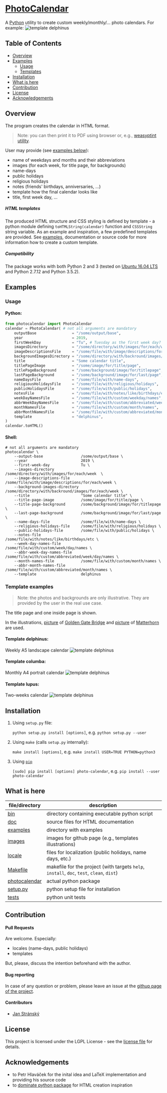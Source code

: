 # [PhotoCalendar](https://github.com/stranskyjan/photo-calendar)
A [Python](https://python.org) utility to create custom weekly/monthly/... photo calendars.
For example:
![template delphinus](images/delphinus.png)

## Table of Contents
- [Overview](#overview)
- [Examples](#examples)
	- [Usage](#usage)
	- [Templates](#template-examples)
- [Installation](#installation)
- [What is here](#what-is-here)
- [Contribution](#contribution)
- [License](#license)
- [Acknowledgements](#acknowledgements)

## Overview
The program creates the calendar in HTML format.
> Note: you can then print it to PDF using browser or, e.g., [weasyptint utility](https://weasyprint.org).

User may provide (see [examples below](#examples)):
- name of weekdays and months and their abbreviations
- images (for each week, for title page, for backgrounds)
- name-days
- public holidays
- religious holidays
- notes (friends' birthdays, anniversaries, ...)
- template how the final calendar looks like
- title, first week day, ...

##### HTML templates
The produced HTML structure and CSS styling is defined by template - a python module defining `toHTMLString(calendar)` function and `CSSString` string variable.
As an example and inspiration, a few predefined templates are provided.
See [examples](examples), documentation or source code for more information how to create a custom template.

##### Compatibility
The package works with both Python 2 and 3 (tested on [Ubuntu 16.04 LTS](https://www.ubuntu.com/) and Python 2.7.12 and Python 3.5.2).

## Examples

### Usage

#### Python:
```python
from photocalendar import PhotoCalendar
calendar = PhotoCalendar( # not all arguments are mandatory
	outputBase                = "/some/output/base",
	year                      = 2019,
	firstWeekDay              = "Tu", # Tuesday as the first week day? Well, why not...
	imagesDirectory           = "/some/directory/with/images/for/each/week",
	imageDescriptionsFile     = "/some/file/with/image/descriptions/for/each/week",
	backgroundImagesDirectory = "/some/directory/with/backround/images/for/each/week",
	title                     = "Some calendar title",
	titlePageImage            = "/some/image/for/title/page",
	titlePageBackground       = "/some/background/image/for/titlepage",
	lastPageBackground        = "/some/background/image/for/last/page",
	nameDaysFile              = "/some/file/with/name-days",
	religiousHolidaysFile     = "/some/file/with/religious/holidays",
	publicHolidaysFile        = "/some/file/with/public/holidays",
	notesFile                 = "/some/file/with/notes/like/birthdays/etc",
	weekDayNamesFile          = "/some/file/with/custom/weekday/names",
	abbrWeekDayNamesFile      = "/some/file/with/custom/abbreviated/weekday/names",
	monthNamesFile            = "/some/file/with/custom/month/names",
	abbrMonthNamesFile        = "/some/file/with/custom/abbreviated/month/names",
	template                  = "delphinus",
)
calendar.toHTML()
```

#### Shell:
```shell
# not all arguments are mandatory
photocalendar \
	--output-base                 /some/output/base \
	--year                        2019 \
	--first-week-day              Tu \
	--images-directory            /some/directory/with/images/for/each/week  \
	--image-descriptions-file     /some/file/with/image/descriptions/for/each/week \
	--background-images-directory /some/directory/with/backround/images/for/each/week \
	--title                       "Some calendar title" \
	--title-page-image            /some/image/for/title/page \
	--title-page-background       /some/background/image/for/titlepage \
	--last-page-background        /some/background/image/for/last/page \
	--name-days-file              /some/file/with/name-days \
	--religious-holidays-file     /some/file/with/religious/holidays \
	--public-holidays-file        /some/file/with/public/holidays \
	--notes-file                  /some/file/with/notes/like/birthdays/etc \
	--week-day-names-file         /some/file/with/custom/week/day/names \
	--abbr-week-day-names-file    /some/file/with/custom/abbreviated/week/day/names \
	--month-names-file            /some/file/with/custom/month/names \
	--abbr-month-names-file       /some/file/with/custom/abbreviated/month/names \
	--template                    delphinus
```

### Template examples
> Note:
> the photos and backgrounds are only illustrative.
> They are provided by the user in the real use case.

The title page and one inside page is shown.

In the illustrations,
[picture](https://upload.wikimedia.org/wikipedia/commons/d/d1/Golden_Gate_1.jpg)
of
[Golden Gate Bridge](https://en.wikipedia.org/wiki/Golden_Gate_Bridge)
and
[picture](https://upload.wikimedia.org/wikipedia/commons/4/4c/Matterhorn_from_Zermatt2.jpg)
of
[Matterhorn](https://en.wikipedia.org/wiki/Matterhorn)
are used.

#### Template delphinus:
Weekly A5 landscape calendar
![template delphinus](images/delphinus.png)

#### Template columba:
Monthly A4 portrait calendar
![template delphinus](images/columba.png)

#### Template lupus:
Two-weeks calendar
![template delphinus](images/lupus.png)

## Installation
1. Using `setup.py` file:

	`python setup.py install [options]`, e.g. `python setup.py --user`

2. Using `make` (calls `setup.py` internally):

	`make install [options]`, e.g. `make install USER=TRUE PYTHON=python3`

3. Using [`pip`](https://pypi.org/project/pip/)

	`[sudo] pip install [options] photo-calendar`, e.g. `pip install --user photo-calendar`

## What is here
| file/directory | description |
| --- | --- |
| [bin](bin) | directory containing executable python script |
| [doc](doc) | source files for HTML documentation |
| [examples](examples) | directory with examples |
| [images](images) | images for github page (e.g., templates illustrations) |
| [locale](locale) | files for localization (public holidays, name days, etc.) |
| [Makefile](Makefile) | makefile for the project (with targets `help`, `install`, `doc`, `test`, `clean`, `dist`) |
| [photocalendar](photocalendar) | actual python package |
| [setup.py](setup.py) | python setup file for installation |
| [tests](tests) | python unit tests |

## Contribution
#### Pull Requests
Are welcome. Especially:
- locales (name-days, public holidays)
- templates

But, please, discuss the intention beforehand with the author.

#### Bug reporting
In case of any question or problem, please leave an issue at the [githup page of the project](https://github.com/stranskyjan/photo-calendar).

#### Contributors
- [Jan Stránský](https://github.com/stranskyjan)

## License
This project is licensed under the LGPL License - see the [license file](LICENSE) for details.

## Acknowledgements
- to Petr Hlaváček for the inital idea and LaTeX implementation and providing his source code
- to [dominate python package](https://github.com/Knio/dominate) for HTML creation inspiration
